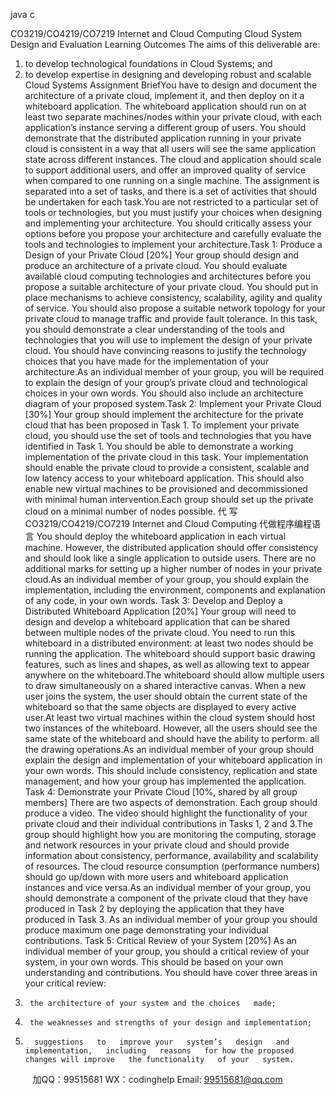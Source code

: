 java c

CO3219/CO4219/CO7219 Internet and Cloud Computing 
Cloud System Design and Evaluation 
Learning Outcomes 
The aims of this deliverable are: 
1. to develop technological foundations in Cloud Systems; and 
2. to    develop    expertise in    designing and developing robust and scalable Cloud Systems 
Assignment   BriefYou   have to design and document   the   architecture   of a   private   cloud,   implement   it,   and   then   deploy   on   it   a whiteboard   application.   The whiteboard   application   should   run   on   at   least two   separate   machines/nodes within your   private   cloud,   with   each   application’s   instance   serving   a different group of users.   You   should   demonstrate that   the   distributed   application   running   in   your   private   cloud   is   consistent   in   a   way   that   all   users   will   see   the   same   application   state   across different instances. The cloud and application should scale to support additional users,   and offer an   improved quality of service when compared to one   running   on   a   single   machine.
The assignment   is separated   into a set of tasks,   and there   is   a   set   of   activities   that   should   be   undertaken for each task.You   are   not   restricted   to   a   particular   set   of   tools   or   technologies,   but   you   must justify   your   choices when designing and implementing your architecture. You should critically assess your   options before   you propose your architecture and carefully evaluate   the tools and technologies   to   implement your architecture.Task 1: Produce a Design of your Private Cloud [20%] Your group should   design   and    produce    an    architecture    of   a    private    cloud.    You   should   evaluate   available   cloud   computing   technologies   and   architectures   before   you   propose   a   suitable   architecture   of   your   private   cloud. You should put in place mechanisms to achieve consistency, scalability, agility and quality of service.   You   should   also   propose   a   suitable   network   topology   for   your   private   cloud   to   manage   traffic   and   provide   fault   tolerance.   In   this   task, you should demonstrate a clear understanding of   the tools and technologies that you will   use   to   implement   the   design   of   your   private   cloud.   You   should   have   convincing   reasons   to   justify the technology choices that you have made for the implementation of your architecture.As an individual member of your group, you will be required to explain the design of your group’s private cloud and technological choices in your own words. You should also include an architecture diagram of your proposed system.Task 2: Implement your Private Cloud [30%] Your group should   implement the   architecture for the   private   cloud that   has   been   proposed   in Task 1. To   implement your   private cloud, you should   use the   set   of tools   and   technologies   that      you      have      identified      in      Task      1.      You      should      be      able      to      demonstrate      a      working   implementation of   the private cloud in this task. Your   implementation should enable the private   cloud to provide a consistent, scalable and low latency access to your whiteboard application.   This   should   also   enable   new   virtual   machines   to   be   provisioned   and   decommissioned   with   minimal   human intervention.Each   group   should   set   up   the   private   cloud   on   a   minimal   number   of   nodes   possible.  代 写CO3219/CO4219/CO7219 Internet and Cloud Computing
代做程序编程语言 You   should   deploy   the   whiteboard   application   in   each   virtual   machine.   However,   the   distributed   application should offer consistency and should look like a single application to outside   users.   There are   no additional marks for setting   up a   higher number   of   nodes   in   your   private   cloud.As    an individual    member of    your    group,    you    should    explain    the    implementation, including the environment, components and explanation of any code, in your own words. 
Task 3: Develop and Deploy a Distributed Whiteboard Application [20%] Your group will   need   to   design   and   develop   a   whiteboard   application   that   can   be   shared   between   multiple   nodes of the   private cloud. You   need to   run this whiteboard   in   a   distributed   environment:   at   least   two   nodes   should   be   running   the   application.   The   whiteboard   should   support   basic drawing   features, such as   lines   and   shapes,   as well   as   allowing   text   to   appear   anywhere on the whiteboard.The whiteboard should   allow   multiple   users to draw   simultaneously   on   a shared interactive canvas.   When   a   new   user joins   the   system,   the   user   should   obtain   the   current   state   of the   whiteboard so that the same objects are displayed to   every   active   user.At    least    two   virtual    machines   within    the    cloud   system   should    host    two    instances    of   the   whiteboard.   However,   all the   users   should   see the   same   state   of the whiteboard   and should   have the ability to   perform. all the drawing   operations.As an individual member of your group should explain the design and implementation of your whiteboard application in your own words. This should include consistency, replication and state management, and how your group has implemented the application.
Task 4: Demonstrate your Private Cloud [10%, shared by all group members] 
There are two aspects of demonstration.
Each group should   produce   a   video.   The   video   should   highlight   the   functionality   of   your   private cloud and their individual contributions   in Tasks 1, 2 and 3.The   group   should   highlight    how   you   are   monitoring   the   computing,   storage   and network   resources in your private cloud and should provide information about consistency,   performance, availability and scalability of resources. The cloud resource consumption
(performance numbers) should go up/down with more users and whiteboard application   instances and vice versa.As an individual member of your group, you should demonstrate a component of   the private   cloud that they have produced in Task 2 by deploying the application that they have produced   in Task 3.
As    an individual member of your group you should produce    maximum one page demonstrating your individual contributions. 
Task 5: Critical Review of your System [20%] 
As an individual member of your group, you should a critical review of your system, in your own words. This should   be   based on your own   understanding and   contributions.
You should   have cover three areas   in your critical   review:
1.      the architecture of your system and the choices   made;
2.      the weaknesses and strengths of your design and implementation;
3.       suggestions   to   improve your   system’s   design   and   implementation,   including   reasons   for how the proposed changes will improve   the functionality   of your   system.



         
加QQ：99515681  WX：codinghelp  Email: 99515681@qq.com

